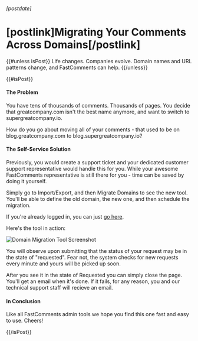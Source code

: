 ###### [postdate]
# [postlink]Migrating Your Comments Across Domains[/postlink]

{{#unless isPost}}
Life changes. Companies evolve. Domain names and URL patterns change, and FastComments can help.
{{/unless}}

{{#isPost}}

#### The Problem
You have tens of thousands of comments. Thousands of pages. You decide that greatcompany.com isn't the best name anymore, and want to switch to supergreatcompany.io.

How do you go about moving all of your comments - that used to be on blog.greatcompany.com to blog.supergreatcompany.io?

#### The Self-Service Solution
Previously, you would create a support ticket and your dedicated customer support representative would handle this for you. While your awesome FastComments representative
is still there for you - time can be saved by doing it yourself.

Simply go to Import/Export, and then Migrate Domains to see the new tool. You'll be able to define the old domain, the new one, and then schedule the migration.

If you're already logged in, you can just <a href="https://fastcomments.com/auth/my-account/manage-data/migrate-domains" target="_blank">go here</a>.

Here's the tool in action:

<div class="text-center">
    <img data-src="images/fc-domain-migration-tool.png" alt="Domain Migration Tool Screenshot" title="Domain Migration Tool" class="lozad" />
</div>

You will observe upon submitting that the status of your request may be in the state of "requested". Fear not, the system checks for new requests every minute and yours will be picked up soon.

After you see it in the state of Requested you can simply close the page. You'll get an email when it's done. If it fails, for any reason, you and our technical support staff will recieve an email.

#### In Conclusion
Like all FastComments admin tools we hope you find this one fast and easy to use. Cheers!

{{/isPost}}
